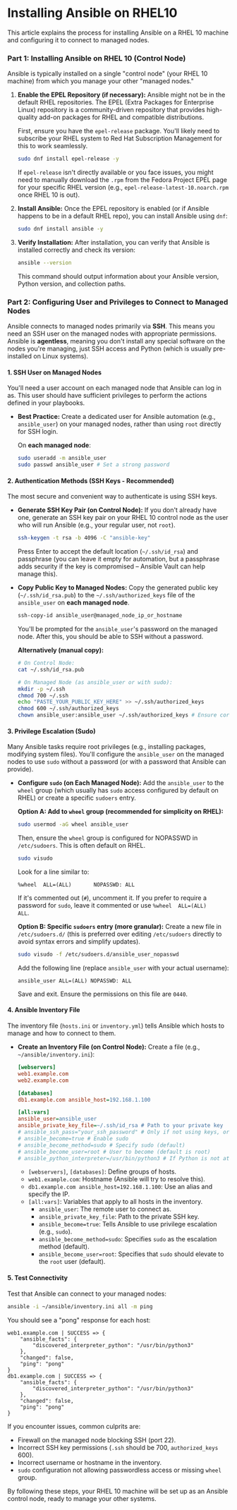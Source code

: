 
# Installing Ansible on RHEL10

This article explains the process for installing Ansible on a RHEL 10 machine and configuring it to connect to managed nodes.

### Part 1: Installing Ansible on RHEL 10 (Control Node)

Ansible is typically installed on a single "control node" (your RHEL 10 machine) from which you manage your other "managed nodes."

1.  **Enable the EPEL Repository (if necessary):**
    Ansible might not be in the default RHEL repositories. The EPEL (Extra Packages for Enterprise Linux) repository is a community-driven repository that provides high-quality add-on packages for RHEL and compatible distributions.

    First, ensure you have the `epel-release` package. You'll likely need to subscribe your RHEL system to Red Hat Subscription Management for this to work seamlessly.

    ```bash
    sudo dnf install epel-release -y
    ```

    If `epel-release` isn't directly available or you face issues, you might need to manually download the `.rpm` from the Fedora Project EPEL page for your specific RHEL version (e.g., `epel-release-latest-10.noarch.rpm` once RHEL 10 is out).

2.  **Install Ansible:**
    Once the EPEL repository is enabled (or if Ansible happens to be in a default RHEL repo), you can install Ansible using `dnf`:

    ```bash
    sudo dnf install ansible -y
    ```

3.  **Verify Installation:**
    After installation, you can verify that Ansible is installed correctly and check its version:

    ```bash
    ansible --version
    ```

    This command should output information about your Ansible version, Python version, and collection paths.

### Part 2: Configuring User and Privileges to Connect to Managed Nodes

Ansible connects to managed nodes primarily via **SSH**. This means you need an SSH user on the managed nodes with appropriate permissions. Ansible is **agentless**, meaning you don't install any special software on the nodes you're managing, just SSH access and Python (which is usually pre-installed on Linux systems).

#### 1\. SSH User on Managed Nodes

You'll need a user account on each managed node that Ansible can log in as. This user should have sufficient privileges to perform the actions defined in your playbooks.

  * **Best Practice:** Create a dedicated user for Ansible automation (e.g., `ansible_user`) on your managed nodes, rather than using `root` directly for SSH login.

    On **each managed node**:

    ```bash
    sudo useradd -m ansible_user
    sudo passwd ansible_user # Set a strong password
    ```

#### 2\. Authentication Methods (SSH Keys - Recommended)

The most secure and convenient way to authenticate is using SSH keys.

  * **Generate SSH Key Pair (on Control Node):**
    If you don't already have one, generate an SSH key pair on your RHEL 10 control node as the user who will run Ansible (e.g., your regular user, not `root`).

    ```bash
    ssh-keygen -t rsa -b 4096 -C "ansible-key"
    ```

    Press Enter to accept the default location (`~/.ssh/id_rsa`) and passphrase (you can leave it empty for automation, but a passphrase adds security if the key is compromised – Ansible Vault can help manage this).

  * **Copy Public Key to Managed Nodes:**
    Copy the generated public key (`~/.ssh/id_rsa.pub`) to the `~/.ssh/authorized_keys` file of the `ansible_user` on **each managed node**.

    ```bash
    ssh-copy-id ansible_user@managed_node_ip_or_hostname
    ```

    You'll be prompted for the `ansible_user`'s password on the managed node. After this, you should be able to SSH without a password.

    **Alternatively (manual copy):**

    ```bash
    # On Control Node:
    cat ~/.ssh/id_rsa.pub

    # On Managed Node (as ansible_user or with sudo):
    mkdir -p ~/.ssh
    chmod 700 ~/.ssh
    echo "PASTE_YOUR_PUBLIC_KEY_HERE" >> ~/.ssh/authorized_keys
    chmod 600 ~/.ssh/authorized_keys
    chown ansible_user:ansible_user ~/.ssh/authorized_keys # Ensure correct ownership
    ```

#### 3\. Privilege Escalation (Sudo)

Many Ansible tasks require root privileges (e.g., installing packages, modifying system files). You'll configure the `ansible_user` on the managed nodes to use `sudo` without a password (or with a password that Ansible can provide).

  * **Configure `sudo` (on Each Managed Node):**
    Add the `ansible_user` to the `wheel` group (which usually has `sudo` access configured by default on RHEL) or create a specific `sudoers` entry.

    **Option A: Add to `wheel` group (recommended for simplicity on RHEL):**

    ```bash
    sudo usermod -aG wheel ansible_user
    ```

    Then, ensure the `wheel` group is configured for NOPASSWD in `/etc/sudoers`. This is often default on RHEL.

    ```bash
    sudo visudo
    ```

    Look for a line similar to:

    ```
    %wheel  ALL=(ALL)       NOPASSWD: ALL
    ```

    If it's commented out (`#`), uncomment it. If you prefer to require a password for `sudo`, leave it commented or use `%wheel  ALL=(ALL)       ALL`.

    **Option B: Specific `sudoers` entry (more granular):**
    Create a new file in `/etc/sudoers.d/` (this is preferred over editing `/etc/sudoers` directly to avoid syntax errors and simplify updates).

    ```bash
    sudo visudo -f /etc/sudoers.d/ansible_user_nopasswd
    ```

    Add the following line (replace `ansible_user` with your actual username):

    ```
    ansible_user ALL=(ALL) NOPASSWD: ALL
    ```

    Save and exit. Ensure the permissions on this file are `0440`.

#### 4\. Ansible Inventory File

The inventory file (`hosts.ini` or `inventory.yml`) tells Ansible which hosts to manage and how to connect to them.

  * **Create an Inventory File (on Control Node):**
    Create a file (e.g., `~/ansible/inventory.ini`):

    ```ini
    [webservers]
    web1.example.com
    web2.example.com

    [databases]
    db1.example.com ansible_host=192.168.1.100

    [all:vars]
    ansible_user=ansible_user
    ansible_private_key_file=~/.ssh/id_rsa # Path to your private key
    # ansible_ssh_pass="your_ssh_password" # Only if not using keys, or for key passphrase
    # ansible_become=true # Enable sudo
    # ansible_become_method=sudo # Specify sudo (default)
    # ansible_become_user=root # User to become (default is root)
    # ansible_python_interpreter=/usr/bin/python3 # If Python is not at default path
    ```

      * `[webservers]`, `[databases]`: Define groups of hosts.
      * `web1.example.com`: Hostname (Ansible will try to resolve this).
      * `db1.example.com ansible_host=192.168.1.100`: Use an alias and specify the IP.
      * `[all:vars]`: Variables that apply to all hosts in the inventory.
          * `ansible_user`: The remote user to connect as.
          * `ansible_private_key_file`: Path to the private SSH key.
          * `ansible_become=true`: Tells Ansible to use privilege escalation (e.g., `sudo`).
          * `ansible_become_method=sudo`: Specifies `sudo` as the escalation method (default).
          * `ansible_become_user=root`: Specifies that `sudo` should elevate to the `root` user (default).

#### 5\. Test Connectivity

Test that Ansible can connect to your managed nodes:

```bash
ansible -i ~/ansible/inventory.ini all -m ping
```

You should see a "pong" response for each host:

```
web1.example.com | SUCCESS => {
    "ansible_facts": {
        "discovered_interpreter_python": "/usr/bin/python3"
    },
    "changed": false,
    "ping": "pong"
}
db1.example.com | SUCCESS => {
    "ansible_facts": {
        "discovered_interpreter_python": "/usr/bin/python3"
    },
    "changed": false,
    "ping": "pong"
}
```

If you encounter issues, common culprits are:

  * Firewall on the managed node blocking SSH (port 22).
  * Incorrect SSH key permissions (`.ssh` should be 700, `authorized_keys` 600).
  * Incorrect username or hostname in the inventory.
  * `sudo` configuration not allowing passwordless access or missing `wheel` group.

By following these steps, your RHEL 10 machine will be set up as an Ansible control node, ready to manage your other systems.